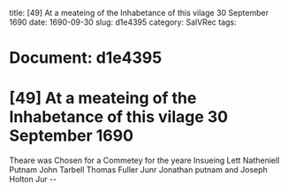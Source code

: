 title: [49] At a meateing of the Inhabetance of this vilage 30 September 1690
date: 1690-09-30
slug: d1e4395
category: SalVRec
tags: 




# Document: d1e4395


# [49] At a meateing of the Inhabetance of this vilage 30 September 1690

Theare was Chosen for a Commetey for the yeare Insueing Lett Natheniell Putnam John Tarbell Thomas Fuller Junr Jonathan putnam and Joseph Holton Jur --
